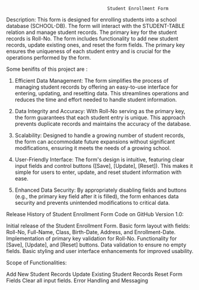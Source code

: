                                           Student Enrollment Form

Description:
This form is designed for enrolling students into a school database (SCHOOL-DB). The form will interact with the STUDENT-TABLE relation and manage student records. The primary key for the student records is Roll-No. The form includes functionality to add new student records, update existing ones, and reset the form fields. The primary key ensures the uniqueness of each student entry and is crucial for the operations performed by the form.


Some benifits of this project are :
1) Efficient Data Management:
The form simplifies the process of managing student records by offering an easy-to-use interface for          entering, updating, and resetting data. This streamlines operations and reduces the time and effort needed    to handle student information.

2) Data Integrity and Accuracy:
With Roll-No serving as the primary key, the form guarantees that each student entry is unique. This          approach prevents duplicate records and maintains the accuracy of the database.

3) Scalability:
Designed to handle a growing number of student records, the form can accommodate future expansions without    significant modifications, ensuring it meets the needs of a growing school.

4) User-Friendly Interface:
The form's design is intuitive, featuring clear input fields and control buttons ([Save], [Update],           [Reset]). This makes it simple for users to enter, update, and reset student information with ease.

5) Enhanced Data Security:
By appropriately disabling fields and buttons (e.g., the primary key field after it is filled), the form      enhances data security and prevents unintended modifications to critical data.


Release History of Student Enrollment Form Code on GitHub
Version 1.0:

Initial release of the Student Enrollment Form.
Basic form layout with fields: Roll-No, Full-Name, Class, Birth-Date, Address, and Enrollment-Date.
Implementation of primary key validation for Roll-No.
Functionality for [Save], [Update], and [Reset] buttons.
Data validation to ensure no empty fields.
Basic styling and user interface enhancements for improved usability.


Scope of Functionalities:

Add New Student Records
Update Existing Student Records
Reset Form Fields
Clear all input fields.
Error Handling and Messaging
